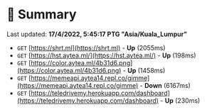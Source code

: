 # 📖 Summary
Last updated: **17/4/2022, 5:45:17 PTG "Asia/Kuala_Lumpur"**

- `GET` [https://shrt.ml](https://shrt.ml) - **Up** (2055ms)
- `GET` [https://hst.aytea.ml/](https://hst.aytea.ml/) - **Up** (198ms)
- `GET` [https://color.aytea.ml/4b31d6.png](https://color.aytea.ml/4b31d6.png) - **Up** (1458ms)
- `GET` [https://memeapi.aytea14.repl.co/gimme](https://memeapi.aytea14.repl.co/gimme) - **Down** (6167ms)
- `GET` [https://teledrivemy.herokuapp.com/dashboard](https://teledrivemy.herokuapp.com/dashboard) - **Up** (230ms)
